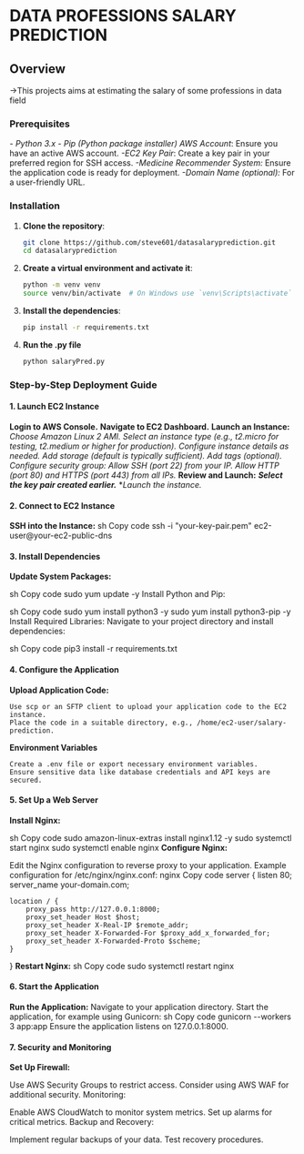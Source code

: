# DATA PROFESSIONS SALARY PREDICTION

## Overview
->This projects aims at estimating the salary of some professions in data field

### Prerequisites
*- Python 3.x*
*- Pip (Python package installer)*
*AWS Account*: Ensure you have an active AWS account.
*-EC2 Key Pair*: Create a key pair in your preferred region for SSH access.
*-Medicine Recommender System:* Ensure the application code is ready for deployment.
*-Domain Name (optional):* For a user-friendly URL.
### Installation

1. **Clone the repository**:
    ```sh
    git clone https://github.com/steve601/datasalaryprediction.git
    cd datasalaryprediction
    ```

2. **Create a virtual environment and activate it**:
    ```sh
    python -m venv venv
    source venv/bin/activate  # On Windows use `venv\Scripts\activate`
    ```

3. **Install the dependencies**:
    ```sh
    pip install -r requirements.txt
    ```

4. **Run the .py file**
    ```sh
    python salaryPred.py
    ```

### Step-by-Step Deployment Guide
#### 1. Launch EC2 Instance
**Login to AWS Console.**
**Navigate to EC2 Dashboard.**
**Launch an Instance:**
    *Choose Amazon Linux 2 AMI.*
    *Select an instance type (e.g., t2.micro for testing, t2.medium or higher for production).*
    *Configure instance details as needed.*
    *Add storage (default is typically sufficient).*
    *Add tags (optional).*
    *Configure security group:*
    *Allow SSH (port 22) from your IP.*
    *Allow HTTP (port 80) and HTTPS (port 443) from all IPs.*
**Review and Launch:**
    ***Select the key pair created earlier.***
    **Launch the instance.*
#### 2. Connect to EC2 Instance
**SSH into the Instance:**
sh
Copy code
ssh -i "your-key-pair.pem" ec2-user@your-ec2-public-dns
#### 3. Install Dependencies
**Update System Packages:**

sh
Copy code
sudo yum update -y
Install Python and Pip:

sh
Copy code
sudo yum install python3 -y
sudo yum install python3-pip -y
Install Required Libraries:
Navigate to your project directory and install dependencies:

sh
Copy code
pip3 install -r requirements.txt
#### 4. Configure the Application
**Upload Application Code:**

    Use scp or an SFTP client to upload your application code to the EC2 instance.
    Place the code in a suitable directory, e.g., /home/ec2-user/salary-prediction.
    
**Environment Variables**

    Create a .env file or export necessary environment variables.
    Ensure sensitive data like database credentials and API keys are secured.
#### 5. Set Up a Web Server
**Install Nginx:**

sh
Copy code
sudo amazon-linux-extras install nginx1.12 -y
sudo systemctl start nginx
sudo systemctl enable nginx
**Configure Nginx:**

Edit the Nginx configuration to reverse proxy to your application.
Example configuration for /etc/nginx/nginx.conf:
nginx
Copy code
server {
    listen 80;
    server_name your-domain.com;

    location / {
        proxy_pass http://127.0.0.1:8000;
        proxy_set_header Host $host;
        proxy_set_header X-Real-IP $remote_addr;
        proxy_set_header X-Forwarded-For $proxy_add_x_forwarded_for;
        proxy_set_header X-Forwarded-Proto $scheme;
    }
}
**Restart Nginx:**
sh
Copy code
sudo systemctl restart nginx
#### 6. Start the Application
**Run the Application:**
Navigate to your application directory.
Start the application, for example using Gunicorn:
sh
Copy code
gunicorn --workers 3 app:app
Ensure the application listens on 127.0.0.1:8000.
#### 7. Security and Monitoring
**Set Up Firewall:**

Use AWS Security Groups to restrict access.
Consider using AWS WAF for additional security.
Monitoring:

Enable AWS CloudWatch to monitor system metrics.
Set up alarms for critical metrics.
Backup and Recovery:

Implement regular backups of your data.
Test recovery procedures.

